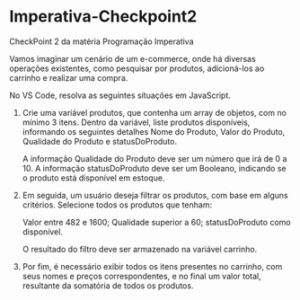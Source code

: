 # Imperativa-Checkpoint2
CheckPoint 2 da matéria Programação Imperativa

Vamos imaginar um cenário de um e-commerce, onde há diversas operações existentes, como pesquisar por produtos, adicioná-los ao carrinho e realizar uma compra.

No VS Code, resolva as seguintes situações em JavaScript.

1.	Crie uma variável produtos, que contenha um array de objetos, com no mínimo 3 itens. 
    Dentro da variável, liste produtos disponíveis, informando os seguintes detalhes
    Nome do Produto, Valor do Produto, Qualidade do Produto e statusDoProduto.

    A informação Qualidade do Produto deve ser um número que irá de 0 a 10.
    A informação statusDoProduto deve ser um Booleano, indicando se o produto está disponível em estoque.

2.	Em seguida, um usuário deseja filtrar os produtos, com base em alguns critérios. Selecione todos os produtos que tenham: 

    Valor entre 482 e 1600;
    Qualidade superior a 60;
    statusDoProduto como disponível.

    O resultado do filtro deve ser armazenado na variável carrinho.

3.	Por fim, é necessário exibir todos os itens presentes no carrinho, com seus nomes e preços correspondentes, e no final um valor total, resultante da somatória de todos os produtos.
